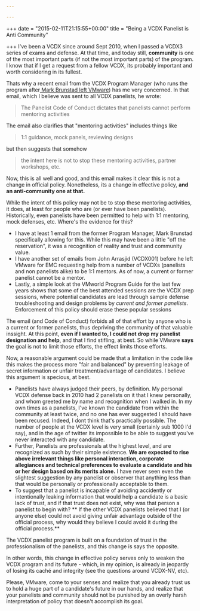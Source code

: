 ```yaml
---

---
```

+++
date = "2015-02-11T21:15:55+00:00"
title = "Being a VCDX Panelist is Anti Community"

+++
I've been a VCDX since around Sept 2010, when I passed a VCDX3 series of exams and defense.  At that time, and today still, **community** is one of the most important parts (if not the most important parts) of the program.  I know that if I get a request from a fellow VCDX, its probably important and worth considering in its fullest.

Thats why a recent email from the VCDX Program Manager (who runs the program after[ Mark Brunstad left VMware](http://www.nutanix.com/2014/09/03/mark-brunstad-joins-nutanix/)) has me very concerned.  In that email, which I believe was sent to all VCDX panelists, he wrote:

> The Panelist Code of Conduct dictates that panelists cannot perform mentoring activities

The email also clarifies that "mentoring activities" includes things like

> 1:1 guidance, mock panels, reviewing designs

but then suggests that somehow

>the intent here is not to stop these mentoring activities, partner workshops, etc.

Now, this is all well and good, and this email makes it clear this is not a change in official policy.  Nonetheless, its a change in effective policy, **and an anti-community one at that.**


While the intent of this policy may not be to stop these mentoring activities, it does, at least for people who are (or ever have been panelists).  Historically, even panelists have been permitted to help with 1:1 mentoring, mock defenses, etc.  Where's the evidence for this?  

* I have at least 1 email from the former Program Manager, Mark Brunstad specifically allowing for this.  While this may have been a little "off the reservation", it was a recognition of reality and trust and community value.
* I have another set of emails from John Arrasjid (VCDX001) before he left VMware for EMC requesting help from a number of VCDXs (panelists and non panelists alike) to be 1:1 mentors.  As of now, a current or former panelist cannot be a mentor.
* Lastly, a simple look at the VMworld Program Guide for the last few years shows that some of the best attended sessions are the VCDX prep sessions, where potential candidates are lead through sample defense troubleshooting and design problems by *current and former panelists*.  Enforcement of this policy should erase these popular sessions

The email (and Code of Conduct) forbids all of that effort by anyone who is a current or former panelists, thus depriving the community of that valuable inssight.  At this point, **even if I wanted to, I could not drop my panelist designation and help**, and that I find stifling, at best.  So while VMware **says** the goal is not to limit those efforts, the effect limits those efforts.

Now, a reasonable argument could be made that a limitation in the code like this makes the process more "fair and balanced" by preventing leakage of secret information or unfair treatment/advantage of candidates.  I believe this argument is specious, at best.

* Panelists have always judged their peers, by definition.  My personal VCDX defense back in 2010 had 2 panelists on it that I knew personally, and whom greeted me by name and recognition when I walked in.  In my own times as a panelists, I've known the candidate from within the community at least twice, and no one has ever suggested I should have been recused.  Indeed, I dont think that's practically possible.  The number of people at the VCDX level is very small (certainly sub 1000 I'd say), and in the age of twitter its impossible to be able to suggest you've never interacted with any candidate.
* Further, Panelists are professionals at the highest level, and are recognized as such by their simple existence.  **We are expected to rise above irrelevant things like personal interaction, corporate allegiances and technical preferences to evaluate a candidate and his or her design based on its merits alone.**  I have never seen even the slightest suggestion by any panelist or observer that anything less than that would be personally or professionally acceptable to them.
* To suggest that a panelist is incapable of avoiding accidently or intentionally leaking information that would help a candidate is a basic lack of trust, and if that trust does not exist, why was that person a panelist to begin with?  ** If the other VCDX panelists believed that I (or anyone else) could not avoid giving unfair advantage outside of the official process, why would they believe I could avoid it during the official process.**

The VCDX panelist program is built on a foundation of trust in the professionalism of the panelists, and this change is says the opposite.

In other words, this change in effective policy serves only to weaken the VCDX program and its future - which, in my opinion, is already in jeopardy of losing its caché and integrity (see the questions around VCDX-NV, etc).

Please, VMware, come to your senses and realize that you already trust us to hold a huge part of a candidate's future in our hands, and realize that your panelists and community should not be punished by an overly harsh interpretation of policy that doesn't accomplish its goal.
